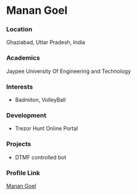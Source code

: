 # Manan Goel

### Location

Ghaziabad, Uttar Pradesh, India

### Academics

Jaypee University Of Engineering and Technology

### Interests

- Badmiton, VolleyBall

### Development

- Trezor Hunt Online Portal

### Projects

- DTMF controlled bot

### Profile Link

[Manan Goel](https://github.com/manan012)
